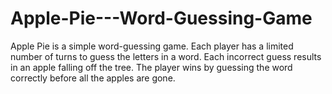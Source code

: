 # Apple-Pie---Word-Guessing-Game
Apple Pie is a simple word-guessing game. Each player has a limited number of turns to guess the letters in a word. Each incorrect guess results in an apple falling off the tree. The player wins by guessing the word correctly before all the apples are gone.
